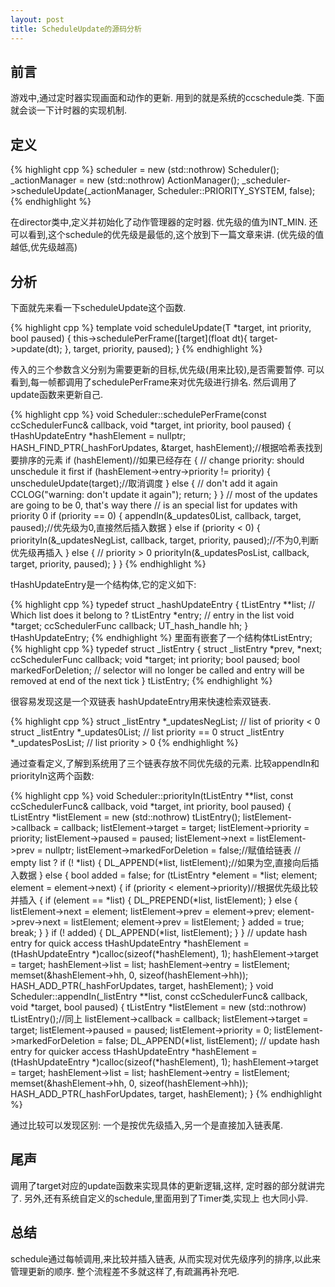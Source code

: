 ```yaml
---
layout: post
title: ScheduleUpdate的源码分析
---
```

## 前言

游戏中,通过定时器实现画面和动作的更新. 
用到的就是系统的ccschedule类. 
下面就会谈一下计时器的实现机制. 

## 定义

{% highlight cpp %}
    scheduler = new (std::nothrow) Scheduler();
    _actionManager = new (std::nothrow) ActionManager();
    _scheduler->scheduleUpdate(_actionManager, Scheduler::PRIORITY_SYSTEM, false);
{% endhighlight %}

在director类中,定义并初始化了动作管理器的定时器. 
优先级的值为INT_MIN. 
还可以看到,这个schedule的优先级是最低的,这个放到下一篇文章来讲. 
(优先级的值越低,优先级越高) 

## 分析
下面就先来看一下scheduleUpdate这个函数. 

{% highlight cpp %}
template <class T>
    void scheduleUpdate(T *target, int priority, bool paused)
    {
        this->schedulePerFrame([target](float dt){
            target->update(dt);
        }, target, priority, paused);
    }
{% endhighlight %}

传入的三个参数含义分别为需要更新的目标,优先级(用来比较),是否需要暂停. 
可以看到,每一帧都调用了schedulePerFrame来对优先级进行排名. 
然后调用了update函数来更新自己. 

{% highlight cpp %}
void Scheduler::schedulePerFrame(const ccSchedulerFunc& callback, void *target, int priority, bool paused)
{
    tHashUpdateEntry *hashElement = nullptr;
    HASH_FIND_PTR(_hashForUpdates, &target, hashElement);//根据哈希表找到要排序的元素
    if (hashElement)//如果已经存在
    {
        // change priority: should unschedule it first
        if (hashElement->entry->priority != priority)
        {
            unscheduleUpdate(target);//取消调度
        } 
        else
        {
            // don't add it again
            CCLOG("warning: don't update it again");
            return;
        }
    }
    // most of the updates are going to be 0, that's way there
    // is an special list for updates with priority 0
    if (priority == 0)
    {
        appendIn(&_updates0List, callback, target, paused);//优先级为0,直接然后插入数据
    }
    else if (priority < 0)
    {
        priorityIn(&_updatesNegList, callback, target, priority, paused);//不为0,判断优先级再插入
    }
    else
    {
        // priority > 0
        priorityIn(&_updatesPosList, callback, target, priority, paused);
    }
}
{% endhighlight %}

tHashUpdateEntry是一个结构体,它的定义如下: 

{% highlight cpp %}
typedef struct _hashUpdateEntry
{
    tListEntry          **list;        // Which list does it belong to ?
    tListEntry          *entry;        // entry in the list
    void                *target;
    ccSchedulerFunc     callback;
    UT_hash_handle      hh;
} tHashUpdateEntry;
{% endhighlight %}
里面有嵌套了一个结构体tListEntry;
{% highlight cpp %}
typedef struct _listEntry
{
    struct _listEntry   *prev, *next;
    ccSchedulerFunc     callback;
    void                *target;
    int                 priority;
    bool                paused;
    bool                markedForDeletion; // selector will no longer be called and entry will be removed at end of the next tick
} tListEntry;
{% endhighlight %}

很容易发现这是一个双链表 
hashUpdateEntry用来快速检索双链表. 

{% highlight cpp %}
    struct _listEntry *_updatesNegList;        // list of priority < 0
    struct _listEntry *_updates0List;            // list priority == 0
    struct _listEntry *_updatesPosList;        // list priority > 0
{% endhighlight %}

通过查看定义,了解到系统用了三个链表存放不同优先级的元素. 
比较appendIn和priorityIn这两个函数: 

{% highlight cpp %}
    void Scheduler::priorityIn(tListEntry **list, const ccSchedulerFunc& callback, void *target, int priority, bool paused)
{
    tListEntry *listElement = new (std::nothrow) tListEntry();
    listElement->callback = callback;
    listElement->target = target;
    listElement->priority = priority;
    listElement->paused = paused;
    listElement->next = listElement->prev = nullptr;
    listElement->markedForDeletion = false;//赋值给链表
    // empty list ?
    if (! *list)
    {
        DL_APPEND(*list, listElement);//如果为空,直接向后插入数据
    }
    else
    {
        bool added = false;
        for (tListEntry *element = *list; element; element = element->next)
        {
            if (priority < element->priority)//根据优先级比较并插入
            {
                if (element == *list)
                {
                    DL_PREPEND(*list, listElement);
                }
                else
                {
                    listElement->next = element;
                    listElement->prev = element->prev;
                    element->prev->next = listElement;
                    element->prev = listElement;
                }
                added = true;
                break;
            }
        }
        if (! added)
        {
            DL_APPEND(*list, listElement);
        }
    }
    // update hash entry for quick access
    tHashUpdateEntry *hashElement = (tHashUpdateEntry *)calloc(sizeof(*hashElement), 1);
    hashElement->target = target;
    hashElement->list = list;
    hashElement->entry = listElement;
    memset(&hashElement->hh, 0, sizeof(hashElement->hh));
    HASH_ADD_PTR(_hashForUpdates, target, hashElement);
}
    void Scheduler::appendIn(_listEntry **list, const ccSchedulerFunc& callback, void *target, bool paused)
{
    tListEntry *listElement = new (std::nothrow) tListEntry();//同上
    listElement->callback = callback;
    listElement->target = target;
    listElement->paused = paused;
    listElement->priority = 0;
    listElement->markedForDeletion = false;
    DL_APPEND(*list, listElement);
    // update hash entry for quicker access
    tHashUpdateEntry *hashElement = (tHashUpdateEntry *)calloc(sizeof(*hashElement), 1);
    hashElement->target = target;
    hashElement->list = list;
    hashElement->entry = listElement;
    memset(&hashElement->hh, 0, sizeof(hashElement->hh));
    HASH_ADD_PTR(_hashForUpdates, target, hashElement);
}
{% endhighlight %}

 通过比较可以发现区别: 
一个是按优先级插入,另一个是直接加入链表尾. 
## 尾声
调用了target对应的update函数来实现具体的更新逻辑,这样, 
定时器的部分就讲完了. 
另外,还有系统自定义的schedule,里面用到了Timer类,实现上 
也大同小异. 
## 总结
schedule通过每帧调用,来比较并插入链表, 
从而实现对优先级序列的排序,以此来管理更新的顺序. 
整个流程差不多就这样了,有疏漏再补充吧. 
